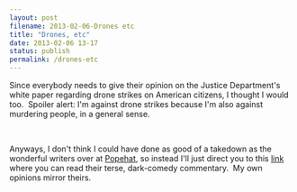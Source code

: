 ```yaml
---
layout: post
filename: 2013-02-06-Drones etc
title: "Drones, etc"
date: 2013-02-06 13-17
status: publish
permalink: /drones-etc
---
```

Since everybody needs to give their opinion on the Justice Department's white paper regarding drone strikes on American citizens, I thought I would too.  Spoiler alert: I'm against drone strikes because I'm also against murdering people, in a general sense.

&nbsp;

Anyways, I don't think I could have done as good of a takedown as the wonderful writers over at <a href="http://www.popehat.com/">Popehat</a>, so instead I'll just direct you to this <a href="http://www.popehat.com/2013/02/05/did-someone-mention-consistency/">link</a> where you can read their terse, dark-comedy commentary.  My own opinions mirror theirs.